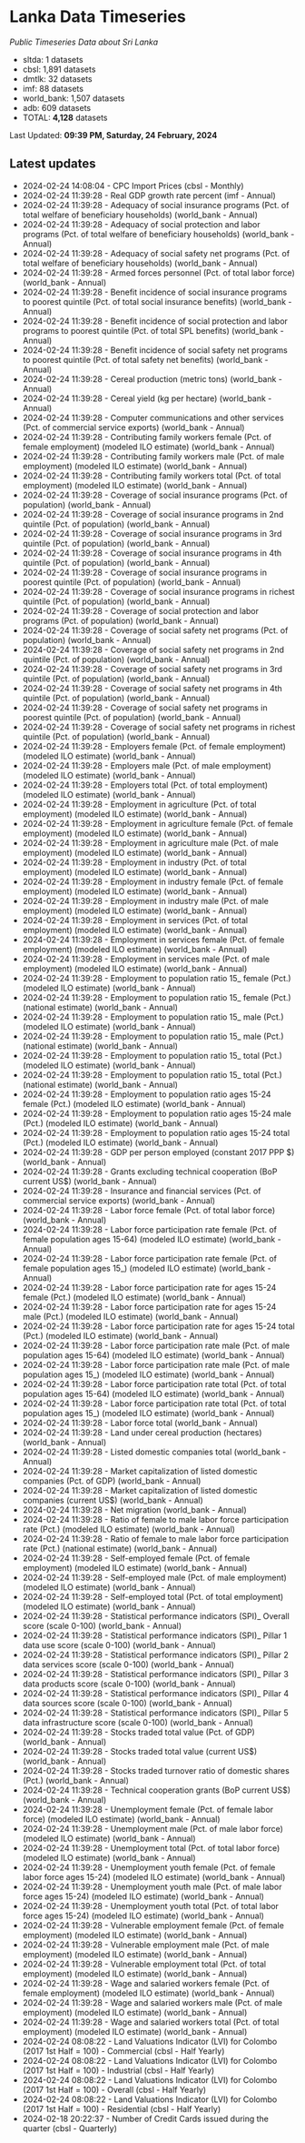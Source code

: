 # Lanka Data Timeseries
*Public Timeseries Data about Sri Lanka*

* sltda: 1 datasets
* cbsl: 1,891 datasets
* dmtlk: 32 datasets
* imf: 88 datasets
* world_bank: 1,507 datasets
* adb: 609 datasets
* TOTAL: **4,128** datasets

Last Updated: **09:39 PM, Saturday, 24 February, 2024**

## Latest updates

* 2024-02-24 14:08:04 - CPC Import Prices (cbsl - Monthly)
* 2024-02-24 11:39:28 - Real GDP growth rate percent (imf - Annual)
* 2024-02-24 11:39:28 - Adequacy of social insurance programs (Pct. of total welfare of beneficiary households) (world_bank - Annual)
* 2024-02-24 11:39:28 - Adequacy of social protection and labor programs (Pct. of total welfare of beneficiary households) (world_bank - Annual)
* 2024-02-24 11:39:28 - Adequacy of social safety net programs (Pct. of total welfare of beneficiary households) (world_bank - Annual)
* 2024-02-24 11:39:28 - Armed forces personnel (Pct. of total labor force) (world_bank - Annual)
* 2024-02-24 11:39:28 - Benefit incidence of social insurance programs to poorest quintile (Pct. of total social insurance benefits) (world_bank - Annual)
* 2024-02-24 11:39:28 - Benefit incidence of social protection and labor programs to poorest quintile (Pct. of total SPL benefits) (world_bank - Annual)
* 2024-02-24 11:39:28 - Benefit incidence of social safety net programs to poorest quintile (Pct. of total safety net benefits) (world_bank - Annual)
* 2024-02-24 11:39:28 - Cereal production (metric tons) (world_bank - Annual)
* 2024-02-24 11:39:28 - Cereal yield (kg per hectare) (world_bank - Annual)
* 2024-02-24 11:39:28 - Computer communications and other services (Pct. of commercial service exports) (world_bank - Annual)
* 2024-02-24 11:39:28 - Contributing family workers female (Pct. of female employment) (modeled ILO estimate) (world_bank - Annual)
* 2024-02-24 11:39:28 - Contributing family workers male (Pct. of male employment) (modeled ILO estimate) (world_bank - Annual)
* 2024-02-24 11:39:28 - Contributing family workers total (Pct. of total employment) (modeled ILO estimate) (world_bank - Annual)
* 2024-02-24 11:39:28 - Coverage of social insurance programs (Pct. of population) (world_bank - Annual)
* 2024-02-24 11:39:28 - Coverage of social insurance programs in 2nd quintile (Pct. of population) (world_bank - Annual)
* 2024-02-24 11:39:28 - Coverage of social insurance programs in 3rd quintile (Pct. of population) (world_bank - Annual)
* 2024-02-24 11:39:28 - Coverage of social insurance programs in 4th quintile (Pct. of population) (world_bank - Annual)
* 2024-02-24 11:39:28 - Coverage of social insurance programs in poorest quintile (Pct. of population) (world_bank - Annual)
* 2024-02-24 11:39:28 - Coverage of social insurance programs in richest quintile (Pct. of population) (world_bank - Annual)
* 2024-02-24 11:39:28 - Coverage of social protection and labor programs (Pct. of population) (world_bank - Annual)
* 2024-02-24 11:39:28 - Coverage of social safety net programs (Pct. of population) (world_bank - Annual)
* 2024-02-24 11:39:28 - Coverage of social safety net programs in 2nd quintile (Pct. of population) (world_bank - Annual)
* 2024-02-24 11:39:28 - Coverage of social safety net programs in 3rd quintile (Pct. of population) (world_bank - Annual)
* 2024-02-24 11:39:28 - Coverage of social safety net programs in 4th quintile (Pct. of population) (world_bank - Annual)
* 2024-02-24 11:39:28 - Coverage of social safety net programs in poorest quintile (Pct. of population) (world_bank - Annual)
* 2024-02-24 11:39:28 - Coverage of social safety net programs in richest quintile (Pct. of population) (world_bank - Annual)
* 2024-02-24 11:39:28 - Employers female (Pct. of female employment) (modeled ILO estimate) (world_bank - Annual)
* 2024-02-24 11:39:28 - Employers male (Pct. of male employment) (modeled ILO estimate) (world_bank - Annual)
* 2024-02-24 11:39:28 - Employers total (Pct. of total employment) (modeled ILO estimate) (world_bank - Annual)
* 2024-02-24 11:39:28 - Employment in agriculture (Pct. of total employment) (modeled ILO estimate) (world_bank - Annual)
* 2024-02-24 11:39:28 - Employment in agriculture female (Pct. of female employment) (modeled ILO estimate) (world_bank - Annual)
* 2024-02-24 11:39:28 - Employment in agriculture male (Pct. of male employment) (modeled ILO estimate) (world_bank - Annual)
* 2024-02-24 11:39:28 - Employment in industry (Pct. of total employment) (modeled ILO estimate) (world_bank - Annual)
* 2024-02-24 11:39:28 - Employment in industry female (Pct. of female employment) (modeled ILO estimate) (world_bank - Annual)
* 2024-02-24 11:39:28 - Employment in industry male (Pct. of male employment) (modeled ILO estimate) (world_bank - Annual)
* 2024-02-24 11:39:28 - Employment in services (Pct. of total employment) (modeled ILO estimate) (world_bank - Annual)
* 2024-02-24 11:39:28 - Employment in services female (Pct. of female employment) (modeled ILO estimate) (world_bank - Annual)
* 2024-02-24 11:39:28 - Employment in services male (Pct. of male employment) (modeled ILO estimate) (world_bank - Annual)
* 2024-02-24 11:39:28 - Employment to population ratio 15_ female (Pct.) (modeled ILO estimate) (world_bank - Annual)
* 2024-02-24 11:39:28 - Employment to population ratio 15_ female (Pct.) (national estimate) (world_bank - Annual)
* 2024-02-24 11:39:28 - Employment to population ratio 15_ male (Pct.) (modeled ILO estimate) (world_bank - Annual)
* 2024-02-24 11:39:28 - Employment to population ratio 15_ male (Pct.) (national estimate) (world_bank - Annual)
* 2024-02-24 11:39:28 - Employment to population ratio 15_ total (Pct.) (modeled ILO estimate) (world_bank - Annual)
* 2024-02-24 11:39:28 - Employment to population ratio 15_ total (Pct.) (national estimate) (world_bank - Annual)
* 2024-02-24 11:39:28 - Employment to population ratio ages 15-24 female (Pct.) (modeled ILO estimate) (world_bank - Annual)
* 2024-02-24 11:39:28 - Employment to population ratio ages 15-24 male (Pct.) (modeled ILO estimate) (world_bank - Annual)
* 2024-02-24 11:39:28 - Employment to population ratio ages 15-24 total (Pct.) (modeled ILO estimate) (world_bank - Annual)
* 2024-02-24 11:39:28 - GDP per person employed (constant 2017 PPP $) (world_bank - Annual)
* 2024-02-24 11:39:28 - Grants excluding technical cooperation (BoP current US$) (world_bank - Annual)
* 2024-02-24 11:39:28 - Insurance and financial services (Pct. of commercial service exports) (world_bank - Annual)
* 2024-02-24 11:39:28 - Labor force female (Pct. of total labor force) (world_bank - Annual)
* 2024-02-24 11:39:28 - Labor force participation rate female (Pct. of female population ages 15-64) (modeled ILO estimate) (world_bank - Annual)
* 2024-02-24 11:39:28 - Labor force participation rate female (Pct. of female population ages 15_) (modeled ILO estimate) (world_bank - Annual)
* 2024-02-24 11:39:28 - Labor force participation rate for ages 15-24 female (Pct.) (modeled ILO estimate) (world_bank - Annual)
* 2024-02-24 11:39:28 - Labor force participation rate for ages 15-24 male (Pct.) (modeled ILO estimate) (world_bank - Annual)
* 2024-02-24 11:39:28 - Labor force participation rate for ages 15-24 total (Pct.) (modeled ILO estimate) (world_bank - Annual)
* 2024-02-24 11:39:28 - Labor force participation rate male (Pct. of male population ages 15-64) (modeled ILO estimate) (world_bank - Annual)
* 2024-02-24 11:39:28 - Labor force participation rate male (Pct. of male population ages 15_) (modeled ILO estimate) (world_bank - Annual)
* 2024-02-24 11:39:28 - Labor force participation rate total (Pct. of total population ages 15-64) (modeled ILO estimate) (world_bank - Annual)
* 2024-02-24 11:39:28 - Labor force participation rate total (Pct. of total population ages 15_) (modeled ILO estimate) (world_bank - Annual)
* 2024-02-24 11:39:28 - Labor force total (world_bank - Annual)
* 2024-02-24 11:39:28 - Land under cereal production (hectares) (world_bank - Annual)
* 2024-02-24 11:39:28 - Listed domestic companies total (world_bank - Annual)
* 2024-02-24 11:39:28 - Market capitalization of listed domestic companies (Pct. of GDP) (world_bank - Annual)
* 2024-02-24 11:39:28 - Market capitalization of listed domestic companies (current US$) (world_bank - Annual)
* 2024-02-24 11:39:28 - Net migration (world_bank - Annual)
* 2024-02-24 11:39:28 - Ratio of female to male labor force participation rate (Pct.) (modeled ILO estimate) (world_bank - Annual)
* 2024-02-24 11:39:28 - Ratio of female to male labor force participation rate (Pct.) (national estimate) (world_bank - Annual)
* 2024-02-24 11:39:28 - Self-employed female (Pct. of female employment) (modeled ILO estimate) (world_bank - Annual)
* 2024-02-24 11:39:28 - Self-employed male (Pct. of male employment) (modeled ILO estimate) (world_bank - Annual)
* 2024-02-24 11:39:28 - Self-employed total (Pct. of total employment) (modeled ILO estimate) (world_bank - Annual)
* 2024-02-24 11:39:28 - Statistical performance indicators (SPI)_ Overall score (scale 0-100) (world_bank - Annual)
* 2024-02-24 11:39:28 - Statistical performance indicators (SPI)_ Pillar 1 data use score (scale 0-100) (world_bank - Annual)
* 2024-02-24 11:39:28 - Statistical performance indicators (SPI)_ Pillar 2 data services score (scale 0-100) (world_bank - Annual)
* 2024-02-24 11:39:28 - Statistical performance indicators (SPI)_ Pillar 3 data products score (scale 0-100) (world_bank - Annual)
* 2024-02-24 11:39:28 - Statistical performance indicators (SPI)_ Pillar 4 data sources score (scale 0-100) (world_bank - Annual)
* 2024-02-24 11:39:28 - Statistical performance indicators (SPI)_ Pillar 5 data infrastructure score (scale 0-100) (world_bank - Annual)
* 2024-02-24 11:39:28 - Stocks traded total value (Pct. of GDP) (world_bank - Annual)
* 2024-02-24 11:39:28 - Stocks traded total value (current US$) (world_bank - Annual)
* 2024-02-24 11:39:28 - Stocks traded turnover ratio of domestic shares (Pct.) (world_bank - Annual)
* 2024-02-24 11:39:28 - Technical cooperation grants (BoP current US$) (world_bank - Annual)
* 2024-02-24 11:39:28 - Unemployment female (Pct. of female labor force) (modeled ILO estimate) (world_bank - Annual)
* 2024-02-24 11:39:28 - Unemployment male (Pct. of male labor force) (modeled ILO estimate) (world_bank - Annual)
* 2024-02-24 11:39:28 - Unemployment total (Pct. of total labor force) (modeled ILO estimate) (world_bank - Annual)
* 2024-02-24 11:39:28 - Unemployment youth female (Pct. of female labor force ages 15-24) (modeled ILO estimate) (world_bank - Annual)
* 2024-02-24 11:39:28 - Unemployment youth male (Pct. of male labor force ages 15-24) (modeled ILO estimate) (world_bank - Annual)
* 2024-02-24 11:39:28 - Unemployment youth total (Pct. of total labor force ages 15-24) (modeled ILO estimate) (world_bank - Annual)
* 2024-02-24 11:39:28 - Vulnerable employment female (Pct. of female employment) (modeled ILO estimate) (world_bank - Annual)
* 2024-02-24 11:39:28 - Vulnerable employment male (Pct. of male employment) (modeled ILO estimate) (world_bank - Annual)
* 2024-02-24 11:39:28 - Vulnerable employment total (Pct. of total employment) (modeled ILO estimate) (world_bank - Annual)
* 2024-02-24 11:39:28 - Wage and salaried workers female (Pct. of female employment) (modeled ILO estimate) (world_bank - Annual)
* 2024-02-24 11:39:28 - Wage and salaried workers male (Pct. of male employment) (modeled ILO estimate) (world_bank - Annual)
* 2024-02-24 11:39:28 - Wage and salaried workers total (Pct. of total employment) (modeled ILO estimate) (world_bank - Annual)
* 2024-02-24 08:08:22 - Land Valuations Indicator (LVI) for Colombo (2017 1st Half = 100) - Commercial (cbsl - Half Yearly)
* 2024-02-24 08:08:22 - Land Valuations Indicator (LVI) for Colombo (2017 1st Half = 100) - Industrial (cbsl - Half Yearly)
* 2024-02-24 08:08:22 - Land Valuations Indicator (LVI) for Colombo (2017 1st Half = 100) - Overall (cbsl - Half Yearly)
* 2024-02-24 08:08:22 - Land Valuations Indicator (LVI) for Colombo (2017 1st Half = 100) - Residential (cbsl - Half Yearly)
* 2024-02-18 20:22:37 - Number of Credit Cards issued during the quarter (cbsl - Quarterly)